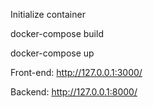 Initialize container 

docker-compose build

docker-compose up

Front-end:
http://127.0.0.1:3000/

Backend:
http://127.0.0.1:8000/
